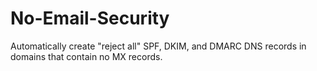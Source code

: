 # No-Email-Security
Automatically create "reject all" SPF, DKIM, and DMARC DNS records in domains that contain no MX records.
